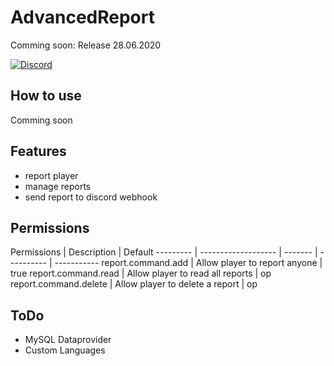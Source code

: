 # AdvancedReport
Comming soon: Release 28.06.2020

[![Discord](https://img.shields.io/badge/chat-on%20discord-7289da.svg)](https://discord.gg/FqawGaY)

## How to use
Comming soon

## Features
- report player
- manage reports
- send report to discord webhook

## Permissions
Permissions | Description | Default
--------- | ------------------- | ------- | ---------- | -----------
report.command.add | Allow player to report anyone | true
report.command.read | Allow player to read all reports | op
report.command.delete | Allow player to delete a report | op

## ToDo
- MySQL Dataprovider
- Custom Languages

